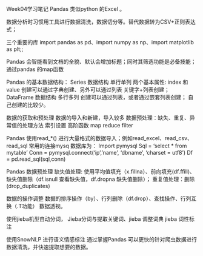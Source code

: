 Week04学习笔记
 Pandas 类似python 的Excel 。

数据分析时习惯用工具进行数据清洗，数据切分等。替代数据转为CSV+正则表达式；
 
三个重要的库 import pandas  as  pd、import numpy as  np、import matplotlib as plt;;

Pandas 会智能看到文档的全貌、默认会增加标题；同时其筛选功能是必备技能；
通过pandas 的map函数

Pandas 的基本数据结构：
Series 数据结构     单行单列 两个基本属性: index 和 value  创建可以通过字典创建、另外可以通过列表 关键字+列表创建；
DataFrame 数据结构 多行多列  创建可以通过列表，或者通过嵌套列表创建；
自己创建的比较少。

数据的获取和预处理
数据的导入和新建，导入较多
数据预处理：缺失、重复、异常值的处理方法
索引设置
高阶函数 map reduce filter

Pandas 使用read_*() 进行大量格式的数据导入；例如read_excel、read_csv、read_sql
常用的连接mysq 数据库为：
Import pymysql
Sql = ‘select * from mytable’
Conn = pymysql.connect(‘ip’,’name’, ‘dbname’, ‘charset = utf8’)
Df = pd.read_sql(sql,conn) 

Pandas 数据预处理
	缺失值处理: 使用平均值填充（x.fillna）、前向填充(df.ffill)、缺失值删除（df.isnull 查看缺失值，df.dropna 缺失值删除）；
	重复值处理：删除(drop_duplicates)

数据的操作调整
	数据的排序操作（by）、行列删除（df.drop）、查找操作、行列互换（.T功能） 数据透视。

使用jieba机型自动分词，
	Jieba分词与提取关键词、jieba 调整词典 jieba 词性标注

使用SnowNLP 进行语义情感标注
通过掌握Pandas 可以更快的针对爬虫数据进行数据清洗，并快速提取想要的数据。
